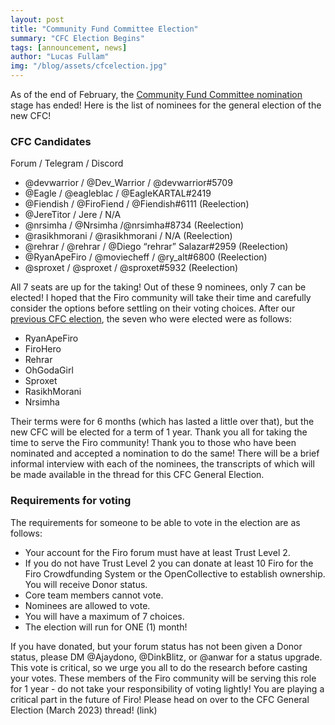 ```yaml
---
layout: post
title: "Community Fund Committee Election"
summary: "CFC Election Begins"
tags: [announcement, news]
author: "Lucas Fullam"
img: "/blog/assets/cfcelection.jpg"
---
```


As of the end of February, the [Community Fund Committee nomination](https://forum.firo.org/t/cfc-nomination-thread-february-2023/2842) stage has ended!
Here is the list of nominees for the general election of the new CFC! 

### CFC Candidates

Forum / Telegram / Discord

* @devwarrior / @Dev_Warrior / @devwarrior#5709
* @Eagle / @eagleblac / @EagleKARTAL#2419
* @Fiendish / @FiroFiend / @Fiendish#6111 (Reelection)
* @JereTitor / Jere / N/A
* @nrsimha / @Nrsimha /@nrsimha#8734 (Reelection)
* @rasikhmorani / @rasikhmorani / N/A (Reelection)
* @rehrar / @rehrar / @Diego “rehrar” Salazar#2959 (Reelection)
* @RyanApeFiro / @moviecheff / @ry_alt#6800 (Reelection)
* @sproxet / @sproxet / @sproxet#5932 (Reelection)

All 7 seats are up for the taking! Out of these 9 nominees, only 7 can be elected! 
I hoped that the Firo community will take their time and carefully consider the options before settling on their voting choices. After our [previous CFC election](https://forum.firo.org/t/firo-community-fund-committee-elections/2509), the seven who were elected were as follows:

* RyanApeFiro
* FiroHero
* Rehrar
* OhGodaGirl
* Sproxet
* RasikhMorani
* Nrsimha

Their terms were for 6 months (which has lasted a little over that), but the new CFC will be elected for a term of 1 year. Thank you all for taking the time to serve the Firo community! Thank you to those who have been nominated and accepted a nomination to do the same! 
There will be a brief informal interview with each of the nominees, the transcripts of which will be made available in the thread for this CFC General Election. 

### Requirements for voting 

The requirements for someone to be able to vote in the election are as follows:
* Your account for the Firo forum must have at least Trust Level 2.
* If you do not have Trust Level 2 you can donate at least 10 Firo for the Firo Crowdfunding System or the OpenCollective to establish ownership. You will receive Donor status.
* Core team members cannot vote. 
* Nominees are allowed to vote.
* You will have a maximum of 7 choices.
* The election will run for ONE (1) month!

If you have donated, but your forum status has not been given a Donor status, please DM @Ajaydono, @DinkBlitz, or @anwar for a status upgrade.
This vote is critical, so we urge you all to do the research before casting your votes. These members of the Firo community will be serving this role for 1 year - do not take your responsibility of voting lightly! You are playing a critical part in the future of Firo! Please head on over to the CFC General Election (March 2023) thread! (link)
